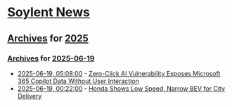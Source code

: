# [Soylent News](../../../README.md)

## [Archives](../../index.md) for [2025](../index.md)

### [Archives](../../index.md) for [2025-06-19](index.md)

* [2025-06-19, 05:08:00](https://soylentnews.org/politics/article.pl?sid=25/06/18/0130206&from=rss) - [Zero-Click AI Vulnerability Exposes Microsoft 365 Copilot Data Without User Interaction](https://soylentnews.org/politics/article.pl?sid=25/06/18/0130206&from=rss)
* [2025-06-19, 00:22:00](https://soylentnews.org/article.pl?sid=25/06/18/0123206&from=rss) - [Honda Shows Low Speed, Narrow BEV for City Delivery](https://soylentnews.org/article.pl?sid=25/06/18/0123206&from=rss)
